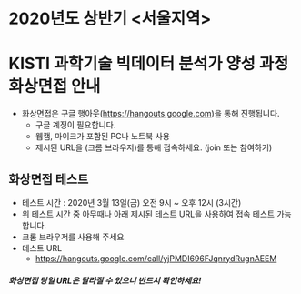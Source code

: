 # 2020년도 상반기 <서울지역>
# **KISTI 과학기술 빅데이터 분석가 양성 과정** 화상면접 안내
- 화상면접은 구글 행아웃(https://hangouts.google.com)을 통해 진행됩니다.
  - 구글 계정이 필요합니다.
  - 웹캠, 마이크가 포함된 PC나 노트북 사용
  - 제시된 URL을 (크롬 브라우저)를 통해 접속하세요. (join 또는 참여하기)
  
## 화상면접 테스트
- 테스트 시간 : 2020년 3월 13일(금) 오전 9시 ~ 오후 12시 (3시간)
- 위 테스트 시간 중 아무때나 아래 제시된 테스트 URL을 사용하여 접속 테스트 가능합니다.
- 크롬 브라우저를 사용해 주세요
- 테스트 URL
  - https://hangouts.google.com/call/yjPMDI696FJqnrydRugnAEEM
  
#### <I>화상면접 당일 URL은 달라질 수 있으니 반드시 확인하세요!</I>


  
  
